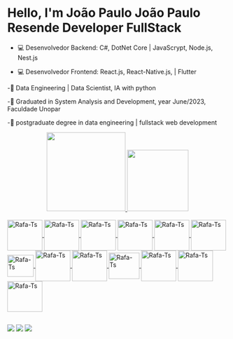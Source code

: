 # Hello, I'm João Paulo João Paulo Resende Developer FullStack
- 💻 Desenvolvedor Backend:  C#, DotNet Core | JavaScrypt,  Node.js, Nest.js

- 💻 Desenvolvedor Frontend: React.js, React-Native.js, | Flutter

-🎲  Data Engineering | Data Scientist, IA with python 
  

-📕 Graduated in System Analysis and Development, year June/2023, Faculdade Unopar

-📕 postgraduate degree in data engineering | fullstack web development

<div align="center">
  <a href="https://github.com/Rezsende">
  <img height="180em" src="https://github-readme-stats.vercel.app/api?username=Rezsende&show_icons=true&theme=dark&include_all_commits=true&count_private=true"/>
  <img height="140em" src="https://github-readme-stats.vercel.app/api/top-langs/?username=Rezsende&layout=compact&langs_count=7&theme=dark"/>
</div>

<div style="display: inline_block"><br>

 
      
            
      
          
  <img align="center" alt="Rafa-Ts" height="70" width="80" src="https://cdn.jsdelivr.net/gh/devicons/devicon/icons/python/python-original-wordmark.svg">
  <img align="center" alt="Rafa-Ts" height="70" width="80" src="https://cdn.jsdelivr.net/gh/devicons/devicon/icons/pandas/pandas-original-wordmark.svg" />
  <img align="center" alt="Rafa-Ts" height="70" width="80" src="https://cdn.jsdelivr.net/gh/devicons/devicon/icons/numpy/numpy-original-wordmark.svg" />
  <img align="center" alt="Rafa-Ts" height="70" width="80" src="https://cdn.jsdelivr.net/gh/devicons/devicon/icons/tensorflow/tensorflow-original-wordmark.svg" />
  <img align="center" alt="Rafa-Ts" height="70" width="80" src="https://cdn.jsdelivr.net/gh/devicons/devicon/icons/opencv/opencv-original-wordmark.svg" />
  <img align="center" alt="Rafa-Ts" height="70" width="80" src="https://cdn.jsdelivr.net/gh/devicons/devicon/icons/flask/flask-original-wordmark.svg" />
  <img align="center" alt="Rafa-Ts" height="50" width="60" src="https://cdn.jsdelivr.net/gh/devicons/devicon/icons/flutter/flutter-original.svg" />
  <img align="center" alt="Rafa-Ts" height="70" width="80" src="https://cdn.jsdelivr.net/gh/devicons/devicon/icons/dart/dart-plain-wordmark.svg" />
  <img align="center" alt="Rafa-Ts" height="70" width="80" src="https://cdn.jsdelivr.net/gh/devicons/devicon/icons/mysql/mysql-original-wordmark.svg" />
  <img align="center" alt="Rafa-Ts" height="60" width="70" src="https://cdn.jsdelivr.net/gh/devicons/devicon/icons/docker/docker-plain-wordmark.svg" />
  <img align="center" alt="Rafa-Ts" height="70" width="80" src="https://cdn.jsdelivr.net/gh/devicons/devicon/icons/kubernetes/kubernetes-plain-wordmark.svg" />
  <img align="center" alt="Rafa-Ts" height="70" width="80" src="https://cdn.jsdelivr.net/gh/devicons/devicon/icons/grafana/grafana-original-wordmark.svg" />

  <img align="center" alt="Rafa-Ts" height="70" width="80" src="#512BD4" />
          
          
          
                    
            
           
          
          
          
 
</div>

##

<div> 
   <a href = "jpresendejava@gmail.com"><img src="https://img.shields.io/badge/-instagran-%23333?style=for-the-badge&logo=instagran&logoColor=white" target="_blank"></a>
  <a href = "jpresendejava@gmail.com"><img src="https://img.shields.io/badge/-Gmail-%23333?style=for-the-badge&logo=gmail&logoColor=white" target="_blank"></a>
  <a href="https://www.linkedin.com/in/jpjava-09a064147?lipi=urn%3Ali%3Apage%3Ad_flagship3_profile_view_base_contact_details%3B5Q9izDl9SIqfu3gwhW%2BlzA%3D%3D" target="_blank"><img src="https://img.shields.io/badge/-LinkedIn-%230077B5?style=for-the-badge&logo=linkedin&logoColor=white" target="_blank"></a> 
</div>
